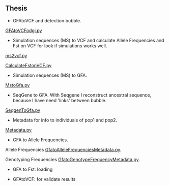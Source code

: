 ## Thesis

- GFAtoVCF and detection bubble.

[GFAtoVCFodgi.py](GFAtoVCFodgi.py)

- Simulation sequences (MS) to VCF and calculate Allele Frequencies and Fst on VCF for look if simulations works well. 

[ms2vcf.py](ms2vcf.py)

[CalculateFstonVCF.py](CalculateFstonVCF.py)

- Simulation sequences (MS) to GFA.
 
[MstoGfa.py](MstoGfa.py)

- SeqGene to GFA. With Seqgene I reconstruct ancestral sequence, because I have need 'links' between bubble.

[SeqgenToGfa.py](SeqgenToGfa.py)

- Metadata for info to individuals of pop1 and pop2.

 [Metadata.py](Metadata.py)

- GFA to Allele Frequencies.

Allele Frequencies [GfatoAlleleFrequenciesMetadata.py](GfatoAlleleFrequenciesMetadata.py).

Genotyping Frequencies [GfatoGenotypeFrequencyMetadata.py](GfatoGenotypeFrequencyMetadata.py).

- GFA to Fst: loading

- GFAtoVCF: for validate results 
